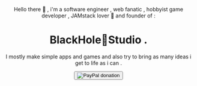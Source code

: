 <div align="center"><p>Hello there 👋 , i'm a software engineer , web fanatic , hobbyist game developer , JAMstack lover 🖤 and founder of  :</p>
<h1> BlackHole🌌Studio .</h1>
<p>I mostly make simple apps and games and also try to bring as many ideas i get to life as i can .</p>

<button type="button"  onclick="window.open('https://www.paypal.me/ztf666')">
<img src="https://www.paypalobjects.com/webstatic/en_US/i/buttons/PP_logo_h_100x26.png" alt="PayPal donation"/>
</button>

</div>
